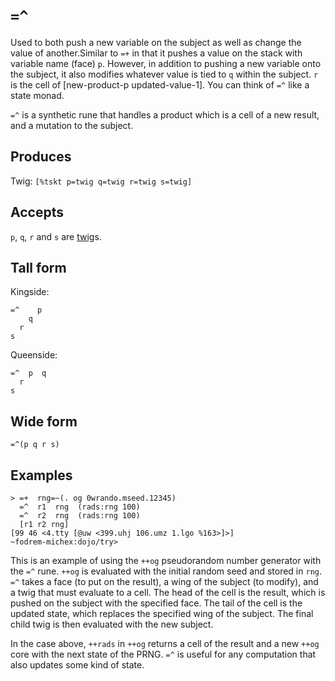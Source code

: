 `=^`
====

Used to both push a new variable on the subject as well as change the
value of another.Similar to `=+` in that it pushes a value on the stack with
variable name (face) `p`. However, in addition to pushing a new variable onto
the subject, it also modifies whatever value is tied to `q` within the subject.
`r` is the cell of [new-product-p updated-value-1]. You can think of `=^` like
a state monad. 


`=^` is a synthetic rune that handles a product which is a cell of a new
result, and a mutation to the subject.

Produces
--------

Twig: `[%tskt p=twig q=twig r=twig s=twig]`

Accepts
-------

`p`, `q`, `r` and `s` are [twig]()s.

Tall form
---------

Kingside:

    =^    p 
        q
      r
    s

Queenside:

    =^  p  q
      r
    s

Wide form
---------

    =^(p q r s)

Examples
--------

    > =+  rng=~(. og 0wrando.mseed.12345)
      =^  r1  rng  (rads:rng 100)
      =^  r2  rng  (rads:rng 100)
      [r1 r2 rng]
    [99 46 <4.tty [@uw <399.uhj 106.umz 1.lgo %163>]>]
    ~fodrem-michex:dojo/try>

This is an example of using the `++og` pseudorandom number generator
with the `=^` rune. `++og` is evaluated with the initial random seed and
stored in `rng`. `=^` takes a face (to put on the result), a wing of the
subject (to modify), and a twig that must evaluate to a cell. The head
of the cell is the result, which is pushed on the subject with the
specified face. The tail of the cell is the updated state, which
replaces the specified wing of the subject. The final child twig is then
evaluated with the new subject.

In the case above, `++rads` in `++og` returns a cell of the result and a
new `++og` core with the next state of the PRNG. `=^` is useful for any
computation that also updates some kind of state.
